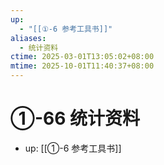 ```yaml
---
up:
  - "[[①-6 参考工具书]]"
aliases:
  - 统计资料
ctime: 2025-03-01T13:05:02+08:00
mtime: 2025-10-01T11:40:37+08:00
---
```


# ①-66 统计资料

- up: [[①-6 参考工具书]]
